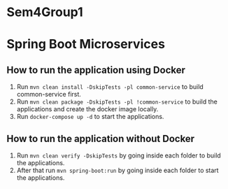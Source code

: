 # Sem4Group1
# Spring Boot Microservices

## How to run the application using Docker

1. Run `mvn clean install -DskipTests -pl common-service` to build common-service first.
2. Run `mvn clean package -DskipTests -pl !common-service` to build the applications and create the docker image locally.
3. Run `docker-compose up -d` to start the applications.

## How to run the application without Docker

1. Run `mvn clean verify -DskipTests` by going inside each folder to build the applications.
2. After that run `mvn spring-boot:run` by going inside each folder to start the applications.
